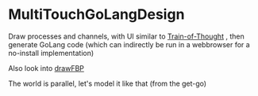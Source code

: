 # MultiTouchGoLangDesign
Draw processes and channels, with UI similar to [Train-of-Thought](https://github.com/steltenpower/Train-Of-Thought) , then generate GoLang code (which can indirectly be run in a webbrowser for a no-install implementation)

Also look into [drawFBP](https://github.com/jpaulm/drawfbp)

The world is parallel, let's model it like that (from the get-go)
